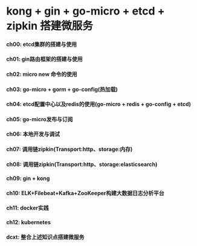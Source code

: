 # kong + gin + go-micro + etcd + zipkin 搭建微服务

#### ch00: etcd集群的搭建与使用

#### ch01: gin路由框架的搭建与使用

#### ch02: micro new 命令的使用

#### ch03: go-micro + gorm + go-config(热加载)

#### ch04: etcd配置中心以及redis的使用(go-micro + redis + go-config + etcd)

#### ch05: go-micro发布与订阅

#### ch06: 本地开发与调试

#### ch07: 调用链zipkin(Transport:http、storage:内存)

#### ch08: 调用链zipkin(Transport:http、storage:elasticsearch)

#### ch09: gin + kong

#### ch10: ELK+Filebeat+Kafka+ZooKeeper构建大数据日志分析平台

#### ch11: docker实践

#### ch12: kubernetes

#### dcxt: 整合上述知识点搭建微服务